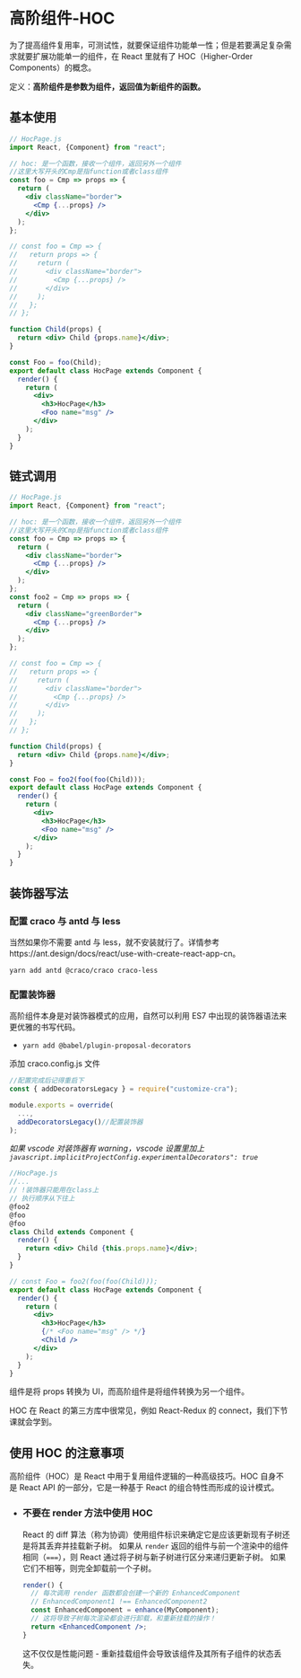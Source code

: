 # 高阶组件-HOC



​		 为了提高组件复用率，可测试性，就要保证组件功能单一性；但是若要满足复杂需求就要扩展功能单一的组件，在 React 里就有了 HOC（Higher-Order Components）的概念。

​		定义：**高阶组件是参数为组件，返回值为新组件的函数。**

## 基本使用

```jsx
// HocPage.js
import React, {Component} from "react";

// hoc: 是一个函数，接收一个组件，返回另外一个组件
//这里大写开头的Cmp是指function或者class组件
const foo = Cmp => props => {
  return (
    <div className="border">
      <Cmp {...props} />
    </div>
  );
};

// const foo = Cmp => {
//   return props => {
//     return (
//       <div className="border">
//         <Cmp {...props} />
//       </div>
//     );
//   };
// };

function Child(props) {
  return <div> Child {props.name}</div>;
}

const Foo = foo(Child);
export default class HocPage extends Component {
  render() {
    return (
      <div>
        <h3>HocPage</h3>
        <Foo name="msg" />
      </div>
    );
  }
}
```



## 链式调用

```jsx
// HocPage.js
import React, {Component} from "react";

// hoc: 是一个函数，接收一个组件，返回另外一个组件
//这里大写开头的Cmp是指function或者class组件
const foo = Cmp => props => {
  return (
    <div className="border">
      <Cmp {...props} />
    </div>
  );
};
const foo2 = Cmp => props => {
  return (
    <div className="greenBorder">
      <Cmp {...props} />
    </div>
  );
};

// const foo = Cmp => {
//   return props => {
//     return (
//       <div className="border">
//         <Cmp {...props} />
//       </div>
//     );
//   };
// };

function Child(props) {
  return <div> Child {props.name}</div>;
}

const Foo = foo2(foo(foo(Child)));
export default class HocPage extends Component {
  render() {
    return (
      <div>
        <h3>HocPage</h3>
        <Foo name="msg" />
      </div>
    );
  }
}
```



## 装饰器写法

### 配置 craco 与 antd 与 less

当然如果你不需要 antd 与 less，就不安装就行了。详情参考https://ant.design/docs/react/use-with-create-react-app-cn。

`yarn add antd @craco/craco craco-less`

### 配置装饰器

高阶组件本身是对装饰器模式的应用，自然可以利用 ES7 中出现的装饰器语法来更优雅的书写代码。

- `yarn add @babel/plugin-proposal-decorators`

添加 craco.config.js 文件

```js
//配置完成后记得重启下
const { addDecoratorsLegacy } = require("customize-cra");

module.exports = override(
  ...,
  addDecoratorsLegacy()//配置装饰器
);
```

_如果 vscode 对装饰器有 warning，vscode 设置里加上 `javascript.implicitProjectConfig.experimentalDecorators": true`_

```jsx
//HocPage.js
//...
// !装饰器只能用在class上
// 执行顺序从下往上
@foo2
@foo
@foo
class Child extends Component {
  render() {
    return <div> Child {this.props.name}</div>;
  }
}

// const Foo = foo2(foo(foo(Child)));
export default class HocPage extends Component {
  render() {
    return (
      <div>
        <h3>HocPage</h3>
        {/* <Foo name="msg" /> */}
        <Child />
      </div>
    );
  }
}
```

组件是将 props 转换为 UI，而高阶组件是将组件转换为另一个组件。

HOC 在 React 的第三方库中很常见，例如 React-Redux 的 connect，我们下节课就会学到。



## 使用 HOC 的注意事项

高阶组件（HOC）是 React 中用于复用组件逻辑的一种高级技巧。HOC 自身不是 React API 的一部分，它是一种基于 React 的组合特性而形成的设计模式。

- ### 不要在 render 方法中使用 HOC

  React 的 diff 算法（称为协调）使用组件标识来确定它是应该更新现有子树还是将其丢弃并挂载新子树。 如果从 `render` 返回的组件与前一个渲染中的组件相同（`===`），则 React 通过将子树与新子树进行区分来递归更新子树。 如果它们不相等，则完全卸载前一个子树。

  ```jsx
  render() {
    // 每次调用 render 函数都会创建一个新的 EnhancedComponent
    // EnhancedComponent1 !== EnhancedComponent2
    const EnhancedComponent = enhance(MyComponent);
    // 这将导致子树每次渲染都会进行卸载，和重新挂载的操作！
    return <EnhancedComponent />;
  }
  ```

  这不仅仅是性能问题 - 重新挂载组件会导致该组件及其所有子组件的状态丢失。
